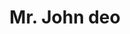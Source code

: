 ---
title: "Mr. John deo"
draft: false
description : "Lorem ipsum dolor sit amet, consectetur adipisicing elit, sed do eiusmod tempor incididunt ut."
image: "images/resource-3.png"
course: "Head Of Centers"
category: "leadership"
designation: "CO-FOUNDER & PRESIDENT"
id: "member5"
order: 5
type: "team"
---